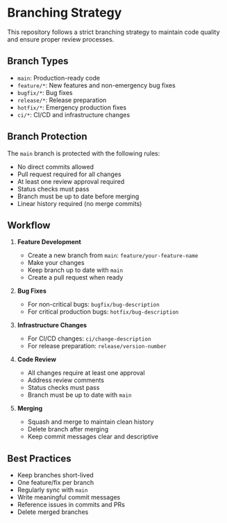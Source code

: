 # Branching Strategy

This repository follows a strict branching strategy to maintain code quality and ensure proper review processes.

## Branch Types

- `main`: Production-ready code
- `feature/*`: New features and non-emergency bug fixes
- `bugfix/*`: Bug fixes
- `release/*`: Release preparation
- `hotfix/*`: Emergency production fixes
- `ci/*`: CI/CD and infrastructure changes

## Branch Protection

The `main` branch is protected with the following rules:
- No direct commits allowed
- Pull request required for all changes
- At least one review approval required
- Status checks must pass
- Branch must be up to date before merging
- Linear history required (no merge commits)

## Workflow

1. **Feature Development**
   - Create a new branch from `main`: `feature/your-feature-name`
   - Make your changes
   - Keep branch up to date with `main`
   - Create a pull request when ready

2. **Bug Fixes**
   - For non-critical bugs: `bugfix/bug-description`
   - For critical production bugs: `hotfix/bug-description`

3. **Infrastructure Changes**
   - For CI/CD changes: `ci/change-description`
   - For release preparation: `release/version-number`

4. **Code Review**
   - All changes require at least one approval
   - Address review comments
   - Status checks must pass
   - Branch must be up to date with `main`

5. **Merging**
   - Squash and merge to maintain clean history
   - Delete branch after merging
   - Keep commit messages clear and descriptive

## Best Practices

- Keep branches short-lived
- One feature/fix per branch
- Regularly sync with `main`
- Write meaningful commit messages
- Reference issues in commits and PRs
- Delete merged branches
